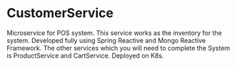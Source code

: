 # CustomerService
Microservice for POS system. This service works as the inventory for the system. Developed fully using Spring Reactive and Mongo Reactive Framework. 
The other services which you will need to complete the System is ProductService and CartService. 
Deployed on K8s.
